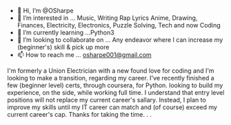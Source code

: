 - 👋 Hi, I’m @OSharpe
- 👀 I’m interested in ... Music, Writing Rap Lyrics  Anime, Drawing, Finances, Electricity, Electronics, Puzzle Solving, Tech and now Coding
- 🌱 I’m currently learning ...Python3
- 💞️ I’m looking to collaborate on ... Any endeavor where I can increase my (beginner's) skill & pick up more
- 📫 How to reach me ... osharpe001@gmail.com

<!---
OmariSpark/OmariSpark is a ✨ special ✨ repository because its `README.md` (this file) appears on your GitHub profile.
You can click the Preview link to take a look at your changes.
--->

  I'm formerly a Union Electrician with a new found love for coding and  I'm looking to make a transition, regarding my career. 
  I've recently finished a few (beginner level) certs, through coursera, for Python. looking to build my experience, on the side, while working full time.
  I understand that entry level positions will not replace my current career's sallary. Instead, I plan to improve my skills until my IT career can match and (of course) exceed my current career's cap.
  Thanks for taking the time. . .
